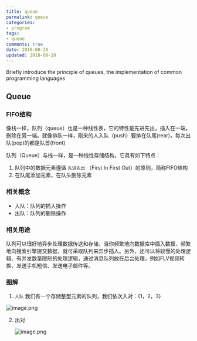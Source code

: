 ```yaml
---
title: queue
permalink: queue
categories:
- program
tags: 
- queue
comments: true
date: 2018-08-20
updated: 2018-08-20
---
```

Briefly introduce the principle of queues, the implementation of common programming languages

## Queue

### FIFO结构

像栈一样，队列（queue）也是一种线性表，它的特性是先进先出，插入在一端，删除在另一端。就像排队一样，刚来的人入队（push）要排在队尾(rear)，每次出队(pop)的都是队首(front)

队列（Queue）与栈一样，是一种线性存储结构，它具有如下特点：

1. 队列中的数据元素遵循 	`先进先出` （First In First Out）的原则，简称FIFO结构
2. 在队尾添加元素，在队头删除元素

### 相关概念

- 入队：队列的插入操作
- 出队：队列的删除操作

### 相关用途

队列可以很好地异步处理数据传送和存储，当你频繁地向数据库中插入数据、频繁地向搜索引擎提交数据，就可采取队列来异步插入。另外，还可以将较慢的处理逻辑、有并发数量限制的处理逻辑，通过消息队列放在后台处理，例如FLV视频转换、发送手机短信、发送电子邮件等。

### 图解

1. `入队` 我们有一个存储整型元素的队列，我们依次入对：{1，2，3}

![image.png](https://upload-images.jianshu.io/upload_images/3625649-63e03420d223945f.png?imageMogr2/auto-orient/strip%7CimageView2/2/w/540)

2. 出对

   ![image.png](https://upload-images.jianshu.io/upload_images/3625649-6e6ed1b3d3c6a339.png?imageMogr2/auto-orient/strip%7CimageView2/2/w/540)